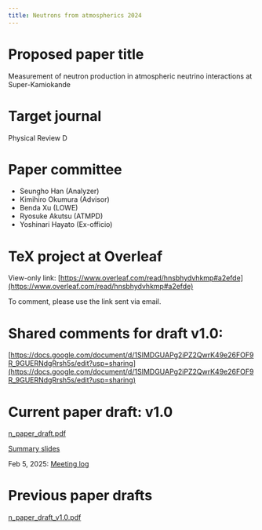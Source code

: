 ```yaml
---
title: Neutrons from atmospherics 2024
---
```


# Proposed paper title
Measurement of neutron production in atmospheric neutrino interactions at Super-Kamiokande

# Target journal
Physical Review D

# Paper committee
* Seungho Han (Analyzer)
* Kimihiro Okumura (Advisor)
* Benda Xu (LOWE)
* Ryosuke Akutsu (ATMPD)
* Yoshinari Hayato (Ex-officio)

# TeX project at Overleaf
View-only link: [https://www.overleaf.com/read/hnsbhydvhkmp#a2efde](https://www.overleaf.com/read/hnsbhydvhkmp#a2efde)

To comment, please use the link sent via email.

# Shared comments for draft v1.0:
[https://docs.google.com/document/d/1SIMDGUAPg2iPZ2QwrK49e26FOF9R_9GUERNdgRrsh5s/edit?usp=sharing](https://docs.google.com/document/d/1SIMDGUAPg2iPZ2QwrK49e26FOF9R_9GUERNdgRrsh5s/edit?usp=sharing)

# Current paper draft: v1.0
[n_paper_draft.pdf](n_paper_draft_v1.0.pdf)

[Summary slides](n_paper_slides_v1.0.pdf)

Feb 5, 2025: [Meeting log](log_feb5.md)

# Previous paper drafts
[n_paper_draft_v1.0.pdf](n_paper_draft_v1.0.pdf)
